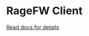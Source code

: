 # RageFW Client
[Read docs for details](https://git.entityseven.com/entityseven/rage-framework/wiki/Docs)